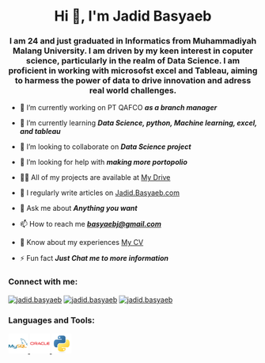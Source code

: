 <h1 align="center">Hi 👋, I'm Jadid Basyaeb</h1>
<h3 align="center">I am 24 and just graduated in Informatics from Muhammadiyah Malang University. I am driven by my keen interest in coputer science, particularly in the realm of Data Science. I am proficient in working with microsofst excel and Tableau, aiming to harmess the power of data to drive innovation and adress real world challenges.</h3>



- 🔭 I’m currently working on PT QAFCO ***as a branch manager***

- 🌱 I’m currently learning ***Data Science, python, Machine learning, excel, and tableau***

- 👯 I’m looking to collaborate on ***Data Science project***

- 🤝 I’m looking for help with ***making more portopolio***

- 👨‍💻 All of my projects are available at [My Drive](https://drive.google.com/drive/folders/1AdR3U1hAN8hAucd-oWbfhzjvN7tNzClt?usp=sharing)

- 📝 I regularly write articles on [Jadid.Basyaeb.com]()

- 💬 Ask me about ***Anything you want***

- 📫 How to reach me ***basyaebj@gmail.com***

- 📄 Know about my experiences [My CV](www.linkedin.com/in/Jdidbsyb)

- ⚡ Fun fact ***Just Chat me to more information***

<h3 align="left">Connect with me:</h3>
<p align="left">
<a href="https://linkedin.com/in/jadid.basyaeb" target="blank"><img align="center" src="https://raw.githubusercontent.com/rahuldkjain/github-profile-readme-generator/master/src/images/icons/Social/linked-in-alt.svg" alt="jadid.basyaeb" height="30" width="40" /></a>
<a href="https://fb.com/jadid.basyaeb" target="blank"><img align="center" src="https://raw.githubusercontent.com/rahuldkjain/github-profile-readme-generator/master/src/images/icons/Social/facebook.svg" alt="jadid.basyaeb" height="30" width="40" /></a>
<a href="https://instagram.com/jadid.basyaeb" target="blank"><img align="center" src="https://raw.githubusercontent.com/rahuldkjain/github-profile-readme-generator/master/src/images/icons/Social/instagram.svg" alt="jadid.basyaeb" height="30" width="40" /></a>
</p>

<h3 align="left">Languages and Tools:</h3>
<p align="left"> <a href="https://www.mysql.com/" target="_blank" rel="noreferrer"> <img src="https://raw.githubusercontent.com/devicons/devicon/master/icons/mysql/mysql-original-wordmark.svg" alt="mysql" width="40" height="40"/> </a> <a href="https://www.oracle.com/" target="_blank" rel="noreferrer"> <img src="https://raw.githubusercontent.com/devicons/devicon/master/icons/oracle/oracle-original.svg" alt="oracle" width="40" height="40"/> </a> <a href="https://www.python.org" target="_blank" rel="noreferrer"> <img src="https://raw.githubusercontent.com/devicons/devicon/master/icons/python/python-original.svg" alt="python" width="40" height="40"/> </a> </p>
